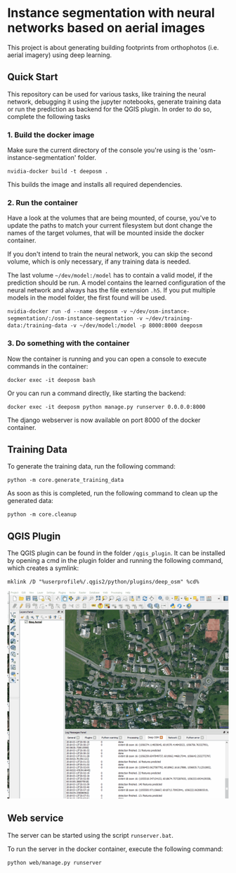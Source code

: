 # Instance segmentation with neural networks based on aerial images
This project is about generating building footprints from orthophotos (i.e. aerial imagery) using deep learning.


## Quick Start
This repository can be used for various tasks, like training the neural network, debugging it using the jupyter notebooks, generate training data or run the prediction as backend for the QGIS plugin.
In order to do so, complete the following tasks

### 1. Build the docker image
Make sure the current directory of the console you're using is the 'osm-instance-segmentation' folder.
```
nvidia-docker build -t deeposm .
```

This builds the image and installs all required dependencies.

### 2. Run the container
Have a look at the volumes that are being mounted, of course, you've to update the paths to match your current filesystem but dont change the names of the target volumes, that will be mounted inside the docker container.

If you don't intend to train the neural network, you can skip the second volume, which is only necessary, if any training data is needed.

The last volume `~/dev/model:/model` has to contain a valid model, if the prediction should be run. A model contains the learned configuration of the neural network and always has the file extension `.h5`. If you put multiple models in the model folder, the first found will be used.

```
nvidia-docker run -d --name deeposm -v ~/dev/osm-instance-segmentation/:/osm-instance-segmentation -v ~/dev/training-data:/training-data -v ~/dev/model:/model -p 8000:8000 deeposm
```

### 3. Do something with the container

Now the container is running and you can open a console to execute commands in the container:
```
docker exec -it deeposm bash
```

Or you can run a command directly, like starting the backend:
```
docker exec -it deeposm python manage.py runserver 0.0.0.0:8000
```

The django webserver is now available on port 8000 of the docker container.



## Training Data
To generate the training data, run the following command:

```
python -m core.generate_training_data
```

As soon as this is completed, run the following command to clean up the generated data:

```
python -m core.cleanup
```


## QGIS Plugin
The QGIS plugin can be found in the folder `/qgis_plugin`. It can be installed by opening a cmd in the plugin folder and running the following command, which creates a symlink:

 ```
mklink /D "%userprofile%/.qgis2/python/plugins/deep_osm" %cd%
 ```

![Alt Text](./sample_data/qgis_prototype.gif)

## Web service
The server can be started using the script ```runserver.bat```.

To run the server in the docker container, execute the following command:

```
python web/manage.py runserver
```